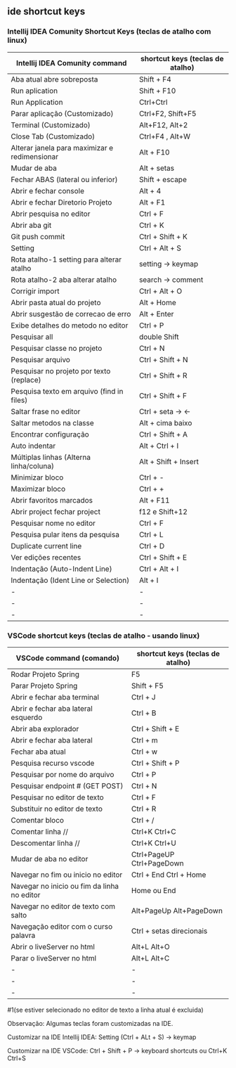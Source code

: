 ## ide shortcut keys

### Intellij IDEA Comunity Shortcut Keys (teclas de atalho com linux)

| Intellij IDEA Comunity command                | shortcut keys (teclas de atalho) |
|-----------------------------------------------|----------------------------------|
| Aba atual abre sobreposta                     | Shift + F4                       |
| Run aplication                                | Shift + F10                      |
| Run Application                               | Ctrl+Ctrl |
| Parar aplicação (Customizado)                 | Ctrl+F2, Shift+F5  |
| Terminal (Customizado)                        | Alt+F12, Alt+2 |
| Close Tab (Customizado)                        | Ctrl+F4 , Alt+W |
| Alterar janela para maximizar e redimensionar | Alt + F10                        |
| Mudar de aba                                  | Alt + setas                      |
| Fechar ABAS (lateral ou inferior)             | Shift + escape                   |
| Abrir e fechar console                        | Alt + 4                          |
| Abrir e fechar Diretorio Projeto              | Alt + F1                         |
| Abrir pesquisa no editor                      | Ctrl + F                         |
| Abrir aba git                                 | Ctrl + K                         |
| Git push commit                               | Ctrl + Shift + K                 |
| Setting                                       | Ctrl + Alt + S                   |
| Rota atalho-1 setting para alterar atalho     | setting -> keymap                |
| Rota atalho-2 aba alterar atalho              | search -> comment                |
| Corrigir import                               | Ctrl + Alt + O                   |
| Abrir pasta atual do projeto                  | Alt + Home                       |
| Abrir susgestão de correcao de erro           | Alt + Enter                      |
| Exibe detalhes do metodo no editor            | Ctrl + P                         |
| Pesquisar all                                 | double Shift                     |
| Pesquisar classe no projeto                   | Ctrl + N                         |
| Pesquisar arquivo                             | Ctrl + Shift + N                 |
| Pesquisar no projeto por texto (replace)      | Ctrl + Shift + R                 |
| Pesquisa texto em arquivo (find in files)     | Ctrl + Shift + F                 |
| Saltar frase no editor                        | Ctrl + seta   -> <-              |
| Saltar metodos na classe                      | Alt + cima baixo                 |
| Encontrar configuração                        | Ctrl + Shift + A                 |
| Auto indentar                                 | Alt + Ctrl + I                   |
| Múltiplas linhas   (Alterna linha/coluna)     | Alt + Shift + Insert             |
| Minimizar bloco                               | Ctrl + -                         |
| Maximizar bloco                               | Ctrl + +                         |
| Abrir favoritos marcados                      | Alt + F11                        |
| Abrir project fechar project                  | f12 e Shift+12                   |
| Pesquisar nome no editor                      | Ctrl + F                         |
| Pesquisa pular itens da pesquisa              | Ctrl + L                         |
| Duplicate current line                        | Ctrl + D                         |
| Ver edições recentes                          | Ctrl + Shift + E                 |
| Indentação (Auto-Indent Line)                 | Ctrl + Alt + I                   |
| Indentação (Ident Line or Selection)          | Alt + I                          |
| -                                             | -                                |
| -                                             | -                                |
| -                                             | -                                |


### VSCode shortcut keys (teclas de atalho - usando linux)

| VSCode command (comando)                     | shortcut keys (teclas de atalho)  |
|----------------------------------------------|-----------------------------------|
| Rodar Projeto Spring                         | F5                                |
| Parar Projeto Spring                         | Shift + F5                        |
| Abrir e fechar aba terminal                  | Ctrl + J                          |
| Abrir e fechar aba lateral esquerdo          | Ctrl + B                          |
| Abrir aba explorador                         | Ctrl + Shift + E                  |
| Abrir e fechar aba lateral                   | Ctrl + m                          |
| Fechar aba atual                             | Ctrl + w                          |
| Pesquisa recurso vscode                      | Ctrl + Shift + P                  |
| Pesquisar por nome do arquivo                | Ctrl + P                          |
| Pesquisar endpoint # (GET POST)              | Ctrl + N                          |
| Pesquisar no editor de texto                 | Ctrl + F                          |
| Substituir no editor de texto                | Ctrl + R                          |
| Comentar bloco                               | Ctrl + /                          |
| Comentar linha //                            | Ctrl+K Ctrl+C                     |
| Descomentar linha //                         | Ctrl+K Ctrl+U                     |
| Mudar de aba no editor                       | Ctrl+PageUP Ctrl+PageDown         |
| Navegar no fim ou inicio no editor           | Ctrl + End Ctrl + Home            |
| Navegar no inicio ou fim da linha no editor  | Home ou End                       |
| Navegar no editor de texto com salto         | Alt+PageUp Alt+PageDown           |
| Navegação editor com o curso palavra         | Ctrl + setas direcionais          |
| Abrir o liveServer no html                   | Alt+L Alt+O                       |
| Parar o liveServer no html                   | Alt+L Alt+C                       |
| -                                            | -                                 |
| -                                            | -                                 |
| -                                            | -                                 |


#1(se estiver selecionado no editor de texto a linha atual é excluida)

Observação: Algumas teclas foram customizadas na IDE.

Customizar na IDE Intellij IDEA: Setting (Ctrl + ALt + S) -> keymap

Customizar na IDE VSCode: Ctrl + Shift + P -> keyboard shortcuts ou Ctrl+K Ctrl+S
